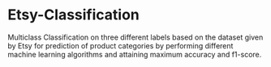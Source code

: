 # Etsy-Classification

Multiclass Classification on three different labels based on the dataset given by Etsy for prediction of product categories by performing different machine learning algorithms and attaining maximum accuracy and f1-score.
